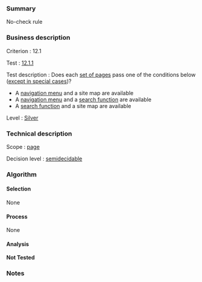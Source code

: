 ### Summary

No-check rule

### Business description

Criterion : 12.1

Test :
[12.1.1](http://www.accessiweb.org/index.php/accessiweb-22-english-version.html#test-12-1-1)

Test description : Does each [set of
pages](http://www.braillenet.org/accessibilite/referentiel-aw21-en/glossaire.php#mEnsemblePages)
pass one of the conditions below ([except in special
cases](http://www.braillenet.org/accessibilite/referentiel-aw21-en/glossaire.php#cpCrit12-1 "Special cases for criterion 12.1"))?

-   A [navigation
    menu](http://www.braillenet.org/accessibilite/referentiel-aw21-en/glossaire.php#mMenuNav)
    and a site map are available
-   A [navigation
    menu](http://www.braillenet.org/accessibilite/referentiel-aw21-en/glossaire.php#mMenuNav)
    and a [search
    function](http://www.braillenet.org/accessibilite/referentiel-aw21-en/glossaire.php#mMoteurRecherche)
    are available
-   A [search
    function](http://www.braillenet.org/accessibilite/referentiel-aw21-en/glossaire.php#mMoteurRecherche)
    and a site map are available

Level : [Silver](/en/category/rules-design/accessiweb-11/level/argent)

### Technical description

Scope : [page](/en/category/rules-design/accessiweb-11/scope/page)

Decision level :
[semidecidable](/en/category/rules-design/accessiweb-11/decision-level/semidecidable)

### Algorithm

#### Selection

None

#### Process

None

#### Analysis

**Not Tested**

### Notes



